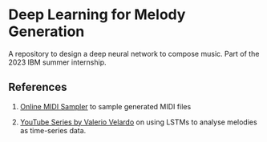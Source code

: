 # Deep Learning for Melody Generation

A repository to design a deep neural network to compose music. Part of the 2023 IBM summer internship.

## References

1. [Online MIDI Sampler](https://onlinesequencer.net/import) to sample generated MIDI files

2. [YouTube Series by Valerio Velardo](https://www.youtube.com/watch?v=FLr0r-QhqH0&list=PL-wATfeyAMNr0KMutwtbeDCmpwvtul-Xz) on using LSTMs to analyse melodies as time-series data.